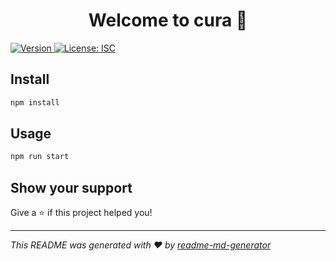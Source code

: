<h1 align="center">Welcome to cura 👋</h1>
<p>
  <a href="https://www.npmjs.com/package/cura" target="_blank">
    <img alt="Version" src="https://img.shields.io/npm/v/cura.svg">
  </a>
  <a href="#" target="_blank">
    <img alt="License: ISC" src="https://img.shields.io/badge/License-ISC-yellow.svg" />
  </a>
</p>

## Install

```sh
npm install
```

## Usage

```sh
npm run start
```

## Show your support

Give a ⭐️ if this project helped you!

***
_This README was generated with ❤️ by [readme-md-generator](https://github.com/kefranabg/readme-md-generator)_